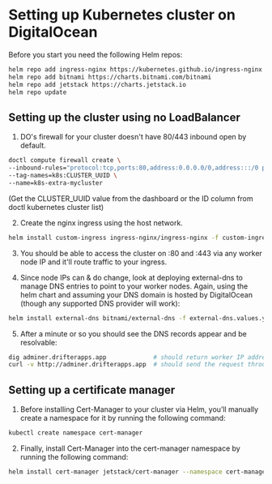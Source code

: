 # Setting up Kubernetes cluster on DigitalOcean

Before you start you need the following Helm repos:

```bash
helm repo add ingress-nginx https://kubernetes.github.io/ingress-nginx
helm repo add bitnami https://charts.bitnami.com/bitnami
helm repo add jetstack https://charts.jetstack.io
helm repo update
```

## Setting up the cluster using no LoadBalancer

1) DO's firewall for your cluster doesn't have 80/443 inbound open by default.

```bash
doctl compute firewall create \
--inbound-rules="protocol:tcp,ports:80,address:0.0.0.0/0,address:::/0 protocol:tcp,ports:443,address:0.0.0.0/0,address:::/0" \
--tag-names=k8s:CLUSTER_UUID \
--name=k8s-extra-mycluster
```

(Get the CLUSTER_UUID value from the dashboard or the ID column from doctl kubernetes cluster list)

2) Create the nginx ingress using the host network.

```bash
helm install custom-ingress ingress-nginx/ingress-nginx -f custom-ingress.values.yaml
```

3) You should be able to access the cluster on :80 and :443 via any worker node IP and it'll route traffic to your ingress.

4) Since node IPs can & do change, look at deploying external-dns to manage DNS entries to point to your worker nodes. Again, using the helm chart and assuming your DNS domain is hosted by DigitalOcean (though any supported DNS provider will work):

```bash
helm install external-dns bitnami/external-dns -f external-dns.values.yaml
```

5) After a minute or so you should see the DNS records appear and be resolvable:

```bash
dig adminer.drifterapps.app             # should return worker IP address
curl -v http://adminer.drifterapps.app  # should send the request through the Ingress to your backend service
```

## Setting up a certificate manager

1) Before installing Cert-Manager to your cluster via Helm, you’ll manually create a namespace for it by running the following command:

```bash
kubectl create namespace cert-manager
```

2) Finally, install Cert-Manager into the cert-manager namespace by running the following command:

```bash
helm install cert-manager jetstack/cert-manager --namespace cert-manager --version v1.5.4 --set installCRDs=true
```
